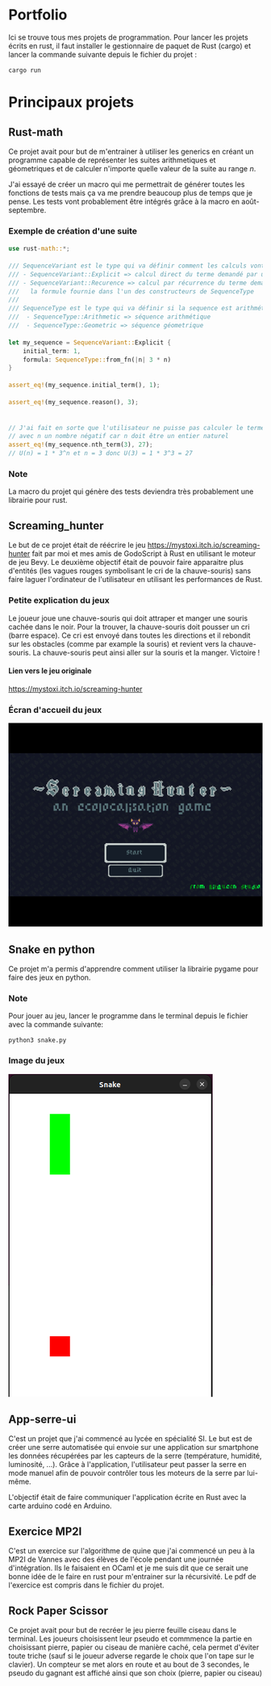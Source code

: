 # Portfolio

Ici se trouve tous mes projets de programmation. Pour lancer les projets écrits en rust, il faut installer le gestionnaire de paquet de Rust (cargo) et lancer la commande suivante depuis le fichier du projet :
```
cargo run
```

# Principaux projets

## Rust-math

Ce projet avait pour but de m'entrainer à utiliser les generics en créant un programme capable de représenter les suites arithmetiques et géometriques et de calculer n'importe quelle valeur de la suite au range $n$.

J'ai essayé de créer un macro qui me permettrait de générer toutes les fonctions de tests mais ça va me prendre beaucoup plus de temps que je pense. Les tests vont probablement être intégrés grâce à la macro en août-septembre.

### Exemple de création d'une suite

```rs
use rust-math::*;

/// SequenceVariant est le type qui va définir comment les calculs vont être effectués: 
/// - SequenceVariant::Explicit => calcul direct du terme demandé par une formule explicite
/// - SequenceVariant::Recurence => calcul par récurrence du terme demandé par
///   la formule fournie dans l'un des constructeurs de SequenceType
/// 
/// SequenceType est le type qui va définir si la sequence est arithmétique ou géometrique
///  - SequenceType::Arithmetic => séquence arithmétique
///  - SequenceType::Geometric => séquence géometrique

let my_sequence = SequenceVariant::Explicit {
    initial_term: 1,
    formula: SequenceType::from_fn(|n| 3 * n)
}

assert_eq!(my_sequence.initial_term(), 1);

assert_eq!(my_sequence.reason(), 3);


// J'ai fait en sorte que l'utilisateur ne puisse pas calculer le terme n 
// avec n un nombre négatif car n doit être un entier naturel
assert_eq!(my_sequence.nth_term(3), 27);
// U(n) = 1 * 3^n et n = 3 donc U(3) = 1 * 3^3 = 27
```

### Note

La macro du projet qui génère des tests deviendra très probablement une librairie pour rust.

## Screaming_hunter

Le but de ce projet était de réécrire le jeu https://mystoxi.itch.io/screaming-hunter fait par moi et mes amis de GodoScript à Rust en utilisant le moteur de jeu Bevy. Le deuxième objectif était de pouvoir faire apparaitre plus d'entités (les vagues rouges symbolisant le cri de la chauve-souris) sans faire laguer l'ordinateur de l'utilisateur en utilisant les performances de Rust.

### Petite explication du jeux

Le joueur joue une chauve-souris qui doit attraper et manger une souris cachée dans le noir. Pour la trouver, la chauve-souris doit pousser un cri (barre espace). Ce cri est envoyé dans toutes les directions et il rebondit sur les obstacles (comme par example la souris) et revient vers la chauve-souris. La chauve-souris peut ainsi aller sur la souris et la manger. Victoire !

#### Lien vers le jeu originale 

https://mystoxi.itch.io/screaming-hunter

### Écran d'accueil du jeux

![Capture d'écran du jeu Screaming Hunter](capture-decran-screaming-hunter.png)

## Snake en python

Ce projet m'a permis d'apprendre comment utiliser la librairie pygame pour faire des jeux en python.

### Note

Pour jouer au jeu, lancer le programme dans le terminal depuis le fichier avec la commande suivante:
```
python3 snake.py
```

### Image du jeux

![Capture d'écran du jeu snake écrit en python](Snake-python-gameplay.png)

## App-serre-ui

C'est un projet que j'ai commencé au lycée en spécialité SI. Le but est de créer une serre automatisée qui envoie sur une application sur smartphone les données récupérées par les capteurs de la serre (température, humidité, luminosité, ...). Grâce à l'application, l'utilisateur peut passer la serre en mode manuel afin de pouvoir contrôler tous les moteurs de la serre par lui-même.

L'objectif était de faire communiquer l'application écrite en Rust avec la carte arduino codé en Arduino.

## Exercice MP2I

C'est un exercice sur l'algorithme de quine que j'ai commencé un peu à la MP2I de Vannes avec des élèves de l'école pendant une journée d'intégration. Ils le faisaient en OCaml et je me suis dit que ce serait une bonne idée de le faire en rust pour m'entrainer sur la récursivité. Le pdf de l'exercice est compris dans le fichier du projet.

## Rock Paper Scissor 

Ce projet avait pour but de recréer le jeu pierre feuille ciseau dans le terminal. Les joueurs choisissent leur pseudo et commmence la partie en choisissant pierre, papier ou ciseau de manière caché, cela permet d'éviter toute triche (sauf si le joueur adverse regarde le choix que l'on tape sur le clavier). Un compteur se met alors en route et au bout de 3 secondes, le pseudo du gagnant est affiché ainsi que son choix (pierre, papier ou ciseau)
